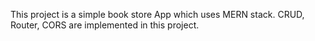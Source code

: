 This project is a simple book store App which uses MERN stack. CRUD, Router, CORS are implemented in this project.